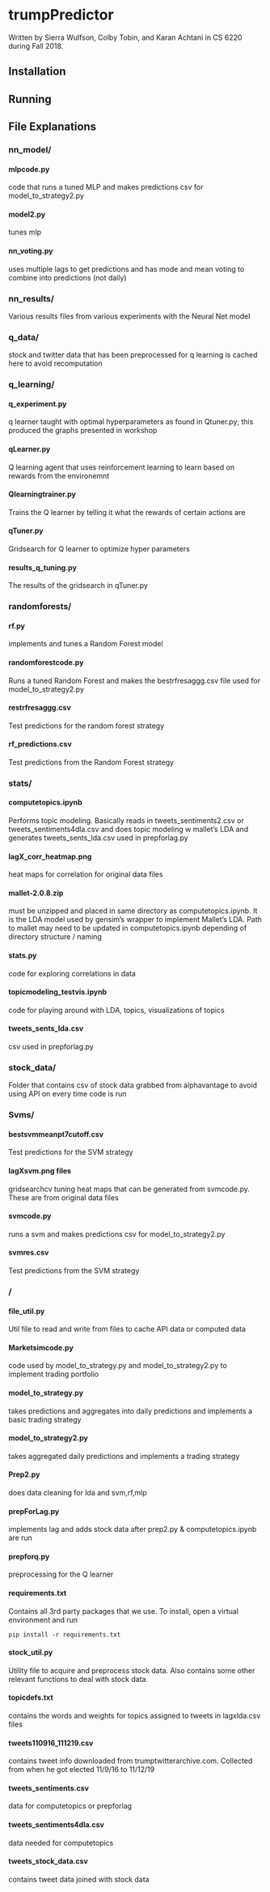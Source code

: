 # trumpPredictor
Written by Sierra Wulfson, Colby Tobin, and Karan Achtani in CS 6220 during Fall 2018.

## Installation

## Running

## File Explanations
### nn_model/

#### mlpcode.py
code that runs a tuned MLP and makes predictions csv for model_to_strategy2.py

#### model2.py
tunes mlp

#### nn_voting.py
uses multiple lags to get predictions and has mode and mean voting to combine into predictions (not daily)

### nn_results/
Various results files from various experiments with the Neural Net model

### q_data/
stock and twitter data that has been preprocessed for q learning is cached here to avoid recomputation 
 
### q_learning/
#### q_experiment.py
q learner taught with optimal hyperparameters as found in Qtuner.py; this produced the graphs presented in workshop

#### qLearner.py
Q learning agent that uses reinforcement learning to learn based on rewards from the environemnt

#### Qlearningtrainer.py
Trains the Q learner by telling it what the rewards of certain actions are

#### qTuner.py
Gridsearch for Q learner to optimize hyper parameters

#### results_q_tuning.py
The results of the gridsearch in qTuner.py

### randomforests/
#### rf.py 
implements and tunes a Random Forest model

#### randomforestcode.py
Runs a tuned Random Forest and makes the bestrfresaggg.csv file used for model_to_strategy2.py

#### restrfresaggg.csv
Test predictions for the random forest strategy

#### rf_predictions.csv
Test predictions from the Random Forest strategy

### stats/
#### computetopics.ipynb
Performs topic modeling.
Basically reads in tweets_sentiments2.csv or tweets_sentiments4dla.csv and does topic modeling w mallet’s LDA and generates tweets_sents_lda.csv used in prepforlag.py

#### lagX_corr_heatmap.png
heat maps for correlation for original data files 

#### mallet-2.0.8.zip
must be unzipped and placed in same directory as computetopics.ipynb. It is the LDA model used by gensim’s wrapper to implement Mallet’s LDA. Path to mallet may need to be updated in computetopics.ipynb depending of directory structure / naming

#### stats.py
code for exploring correlations in data

#### topicmodeling_testvis.ipynb
code for playing around with LDA, topics, visualizations of topics 

#### tweets_sents_lda.csv
csv used in prepforlag.py

### stock_data/
Folder that contains csv of stock data grabbed from alphavantage to avoid using API on every time code is run

### Svms/
#### bestsvmmeanpt7cutoff.csv
Test predictions for the SVM strategy

#### lagXsvm.png files 
gridsearchcv tuning heat maps that can be generated from svmcode.py. These are from original data files

#### svmcode.py
runs a svm and makes predictions csv for model_to_strategy2.py

#### svmres.csv
Test predictions from the SVM strategy

### /

#### file_util.py
Util file to read and write from files to cache API data or computed data

#### Marketsimcode.py
code used by model_to_strategy.py and model_to_strategy2.py to implement trading portfolio

#### model_to_strategy.py
takes predictions and aggregates into daily predictions and implements a basic trading strategy

#### model_to_strategy2.py
takes aggregated daily predictions and implements a trading strategy

#### Prep2.py	
does data cleaning for lda and svm,rf,mlp

#### prepForLag.py 
implements lag and adds stock data after prep2.py & computetopics.ipynb are run

#### prepforq.py
preprocessing for the Q learner

#### requirements.txt 
Contains all 3rd party packages that we use. To install, open a virtual environment and run
   
    pip install -r requirements.txt

#### stock_util.py
Utility file to acquire and preprocess stock data. Also contains some other relevant functions to deal with stock data.

#### topicdefs.txt
contains the words and weights for topics assigned to tweets in lagxlda.csv files

#### tweets110916_111219.csv
contains tweet info downloaded from trumptwitterarchive.com. Collected from when he got elected 11/9/16 to 11/12/19

#### tweets_sentiments.csv
data for computetopics or prepforlag

#### tweets_sentiments4dla.csv
data needed for computetopics

#### tweets_stock_data.csv
contains tweet data joined with stock data


